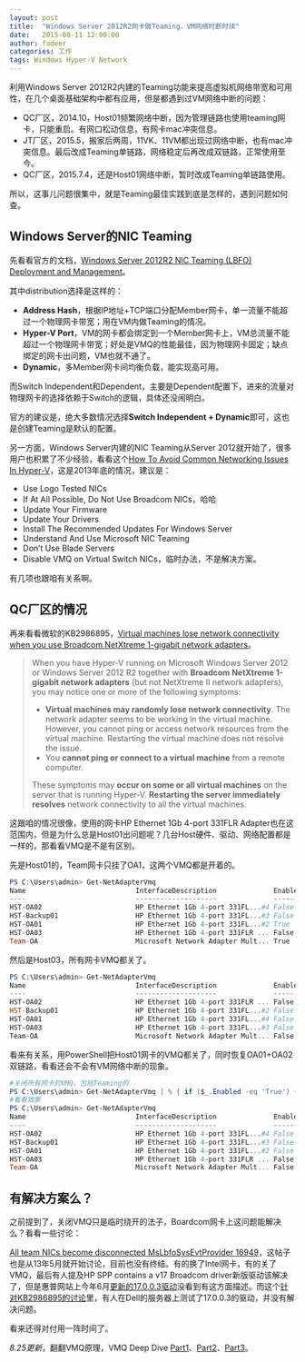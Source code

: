 ```yaml
---
layout: post
title:  "Windows Server 2012R2网卡做Teaming，VM网络时断时续"
date:   2015-08-11 12:00:00
author: fadeer
categories: 工作
tags: Windows Hyper-V Network
---
```


利用Windows Server 2012R2内建的Teaming功能来提高虚拟机网络带宽和可用性，在几个桌面基础架构中都有应用，但是都遇到过VM网络中断的问题：

* QC厂区，2014.10，Host01频繁网络中断，因为管理链路也使用teaming网卡，只能重启。有网口松动信息，有网卡mac冲突信息。
* JT厂区，2015.5，搬家后两周，11VK、11VM都出现过网络中断，也有mac冲突信息。最后改成Teaming单链路，网络稳定后再改成双链路，正常使用至今。
* QC厂区，2015.7.4，还是Host01网络中断，暂时改成Teaming单链路使用。

所以，这事儿问题很集中，就是Teaming最佳实践到底是怎样的，遇到问题如何查。

Windows Server的NIC Teaming
----
先看看官方的文档，[Windows Server 2012R2 NIC Teaming (LBFO) Deployment and Management][teamingguide]。

其中distribution选择是这样的：

* **Address Hash**，根据IP地址+TCP端口分配Member网卡，单一流量不能超过一个物理网卡带宽；用在VM内做Teaming的情况。
* **Hyper-V Port**，VM的网卡都会绑定到一个Member网卡上，VM总流量不能超过一个物理网卡带宽；好处是VMQ的性能最佳，因为物理网卡固定；缺点绑定的网卡出问题，VM也就不通了。
* **Dynamic**，多Member网卡间均衡负载，能实现高可用。

而Switch Independent和Dependent，主要是Dependent配置下，进来的流量对物理网卡的选择依赖于Switch的逻辑，具体还没闹明白。

官方的建议是，绝大多数情况选择**Switch Independent + Dynamic**即可，这也是创建Teaming是默认的配置。

另一方面，Windows Server内建的NIC Teaming从Server 2012就开始了，很多用户也积累了不少经验，看看这个[How To Avoid Common Networking Issues In Hyper-V][commonissue]，这是2013年底的情况，建议是：

* Use Logo Tested NICs
* If At All Possible, Do Not Use Broadcom NICs，哈哈
* Update Your Firmware
* Update Your Drivers
* Install The Recommended Updates For Windows Server
* Understand And Use Microsoft NIC Teaming
* Don’t Use Blade Servers
* Disable VMQ on Virtual Switch NICs，临时办法，不是解决方案。

有几项也跟咱有关系啊。

QC厂区的情况
----
再来看看微软的KB2986895，[Virtual machines lose network connectivity when you use Broadcom NetXtreme 1-gigabit network adapters][KB2986895]。

> When you have Hyper-V running on Microsoft Windows Server 2012 or Windows Server 2012 R2 together with **Broadcom NetXtreme 1-gigabit network adapters** (but not NetXtreme II network adapters), you may notice one or more of the following symptoms:
>
> * **Virtual machines may randomly lose network connectivity**. The network adapter seems to be working in the virtual machine. However, you cannot ping or access network resources from the virtual machine. Restarting the virtual machine does not resolve the issue.
> * You **cannot ping or connect to a virtual machine** from a remote computer.
>
> These symptoms may **occur on some or all virtual machines** on the server that is running Hyper-V. **Restarting the server immediately resolves** network connectivity to all the virtual machines.

这跟咱的情况很像，使用的网卡HP Ethernet 1Gb 4-port 331FLR Adapter也在这范围内，但是为什么总是Host01出问题呢？几台Host硬件、驱动、网络配置都是一样的，那看看VMQ是不是有区别。

先是Host01的，Team网卡只挂了OA1，这两个VMQ都是开着的。

~~~powershell
PS C:\Users\admin> Get-NetAdapterVmq
Name                           InterfaceDescription              Enabled BaseVmqProcessor MaxProcessors NumberOfReceiveQueues
----                           --------------------              ------- ---------------- ------------- ---------------------
HST-OA02                       HP Ethernet 1Gb 4-port 331FL...#4 False   0:0              16            16
HST-Backup01                   HP Ethernet 1Gb 4-port 331FL...#3 False   0:0              16            16
HST-OA01                       HP Ethernet 1Gb 4-port 331FL...#2 True    0:0              16            16
HST-OA03                       HP Ethernet 1Gb 4-port 331FLR ... False   0:0              16            16
Team-OA                        Microsoft Network Adapter Mult... True    0:0                            16
~~~

然后是Host03，所有网卡VMQ都关了。

~~~powershell
PS C:\Users\admin> Get-NetAdapterVmq
Name                           InterfaceDescription              Enabled BaseVmqProcessor MaxProcessors NumberOfReceiveQueues
----                           --------------------              ------- ---------------- ------------- ---------------------
HST-OA02                       HP Ethernet 1Gb 4-port 331FLR ... False   0:0              16            16
HST-Backup01                   HP Ethernet 1Gb 4-port 331FL...#2 False   0:0              16            16
HST-OA01                       HP Ethernet 1Gb 4-port 331FL...#4 False   0:0              16            16
HST-OA03                       HP Ethernet 1Gb 4-port 331FL...#3 False   0:0              16            16
Team-OA                        Microsoft Network Adapter Mult... False   0:0                            32
~~~

看来有关系，用PowerShell把Host01网卡的VMQ都关了，同时恢复OA01+OA02双链路，看看还会不会有VM网络中断的现象。

~~~powershell
#关闭所有网卡的VMQ，包括Teaming的
PS C:\Users\admin> Get-NetAdapterVmq | % { if ($_.Enabled -eq 'True') {Set-NetAdapterVmq $_.Name -Enabled $false} }
#看看效果
PS C:\Users\admin> Get-NetAdapterVmq
Name                           InterfaceDescription              Enabled BaseVmqProcessor MaxProcessors NumberOfReceiveQueues
----                           --------------------              ------- ---------------- ------------- ---------------------
HST-OA02                       HP Ethernet 1Gb 4-port 331FL...#4 False   0:0              16            16
HST-Backup01                   HP Ethernet 1Gb 4-port 331FL...#3 False   0:0              16            16
HST-OA01                       HP Ethernet 1Gb 4-port 331FL...#2 False   0:0              16            16
HST-OA03                       HP Ethernet 1Gb 4-port 331FLR ... False   0:0              16            16
Team-OA                        Microsoft Network Adapter Mult... False   0:0                            32
~~~

有解决方案么？
----
<!--preview-end-->
之前提到了，关闭VMQ只是临时绕开的法子，Boardcom网卡上这问题能解决么？看看一些讨论：

[All team NICs become disconnected MsLbfoSysEvtProvider 16949][disconnected]，这帖子也是从13年5月就开始讨论，目前也没有终结。有的换了Intel网卡，有的关了VMQ，最后有人提及HP SPP contains a v17 Broadcom driver新版驱动该解决了，但是惠普网站上今年6月[更新的17.0.0.3驱动][hpdriver]没看到有这方面描述。而这个[针对KB2986895的讨论][aidanfinn]里，有人在Dell的服务器上测试了17.0.0.3的驱动，并没有解决问题。

看来还得对付用一阵时间了。

*8.25更新*，翻翻VMQ原理，VMQ Deep Dive [Part1](http://blogs.technet.com/b/networking/archive/2013/09/10/vmq-deep-dive-1-of-3.aspx)、[Part2](http://blogs.technet.com/b/networking/archive/2013/09/10/vmq-deep-dive-2-of-3.aspx)、[Part3](http://blogs.technet.com/b/networking/archive/2013/10/22/vmq-deep-dive-3-of-3.aspx)。

[KB2986895]: https://support.microsoft.com/en-us/kb/2986895
[aidanfinn]: http://www.aidanfinn.com/2014/07/kb2986895-vms-lose-network-connection-on-ws2012-or-ws2012-r2-hyper-v-when-using-broadcom-1gbe-nics/
[commonissue]: http://www.aidanfinn.com/2013/10/how-to-avoid-networking-issues-in-hyper-v/ 
[teamingguide]: http://www.microsoft.com/en-us/download/details.aspx?id=40319
[disconnected]: https://social.technet.microsoft.com/Forums/office/en-US/e2747e2f-2bff-4c69-91d3-d33d60bad225/all-team-nics-become-disconnected-mslbfosysevtprovider-16949?forum=winserver8gen
[hpdriver]: https://h20565.www2.hpe.com/hpsc/swd/public/detail?swItemId=MTX_de344f22b2c245ec859d7821e3#tab3


